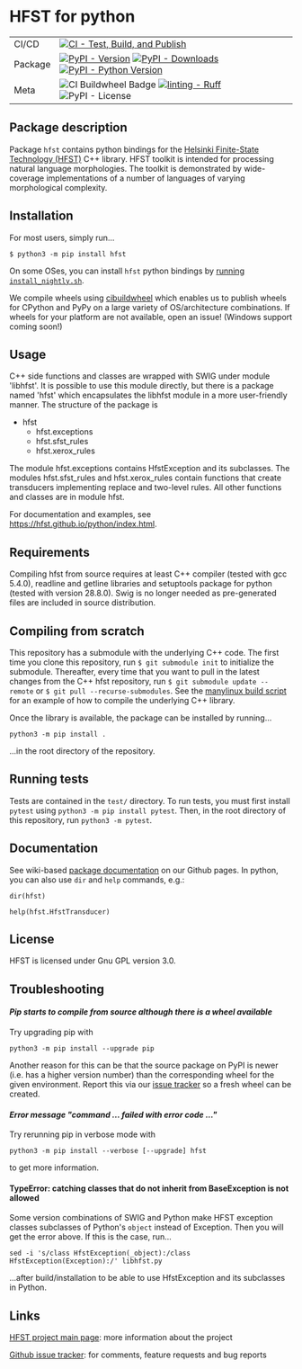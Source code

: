 # HFST for python

| | |
| --- | --- |
| CI/CD | [![CI - Test, Build, and Publish](https://github.com/reynoldsnlp/hfst-python/actions/workflows/build.yml/badge.svg)](https://github.com/reynoldsnlp/hfst-python/actions/workflows/build.yml) |
| Package | [![PyPI - Version](https://img.shields.io/pypi/v/hfst.svg?logo=pypi&label=PyPI&logoColor=gold)](https://pypi.org/project/hfst/) [![PyPI - Downloads](https://img.shields.io/pypi/dm/hfst.svg?color=blue&label=Downloads&logo=pypi&logoColor=gold)](https://pypi.org/project/hfst/) [![PyPI - Python Version](https://img.shields.io/pypi/pyversions/hfst.svg?logo=python&label=Python&logoColor=gold)](https://pypi.org/project/hfst/) |
| Meta | ![CI Buildwheel Badge](https://img.shields.io/badge/build-cibuildwheel-blue?logo=python&link=https%3A%2F%2Fcibuildwheel.readthedocs.io%2Fen%2Fstable%2F) [![linting - Ruff](https://img.shields.io/endpoint?url=https://raw.githubusercontent.com/charliermarsh/ruff/main/assets/badge/v0.json)](https://github.com/charliermarsh/ruff) ![PyPI - License](https://img.shields.io/pypi/l/hfst) |

## Package description

Package `hfst` contains python bindings for the [Helsinki Finite-State
Technology (HFST)](https://hfst.github.io) C++ library. HFST toolkit is
intended for processing natural language morphologies. The toolkit is
demonstrated by wide-coverage implementations of a number of languages of
varying morphological complexity.

## Installation

For most users, simply run...

```console
$ python3 -m pip install hfst
```

On some OSes, you can install `hfst` python bindings by [running
`install_nightly.sh`](https://wiki.apertium.org/wiki/Installation#Install_Apertium_Core_by_packaging.2Fvirtual_environment).


We compile wheels using
[cibuildwheel](https://cibuildwheel.readthedocs.io/en/stable/) which enables us
to publish wheels for CPython and PyPy on a large variety of OS/architecture
combinations.  If wheels for your platform are not available, open an issue!
(Windows support coming soon!)

## Usage

C++ side functions and classes are wrapped with SWIG under module 'libhfst'. It
is possible to use this module directly, but there is a package named 'hfst'
which encapsulates the libhfst module in a more user-friendly manner. The
structure of the package is

* hfst
  * hfst.exceptions
  * hfst.sfst\_rules
  * hfst.xerox\_rules

The module hfst.exceptions contains HfstException and its subclasses. The
modules hfst.sfst\_rules and hfst.xerox\_rules contain functions that create
transducers implementing replace and two-level rules. All other functions and
classes are in module hfst.

For documentation and examples, see https://hfst.github.io/python/index.html.

## Requirements

Compiling hfst from source requires at least C++ compiler (tested with gcc
5.4.0), readline and getline libraries and setuptools package for python
(tested with version 28.8.0). Swig is no longer needed as pre-generated files
are included in source distribution.

## Compiling from scratch

This repository has a submodule with the underlying C++ code. The first time
you clone this repository, run `$ git submodule init` to initialize the
submodule. Thereafter, every time that you want to pull in the latest changes
from the C++ hfst repository, run `$ git submodule update --remote` or `$ git
pull --recurse-submodules`. See the [manylinux build
script](scripts/linux_before_all.sh) for an example of how to compile the
underlying C++ library.

Once the library is available, the package can be installed by running...

```
python3 -m pip install .
```

...in the root directory of the repository.

## Running tests

Tests are contained in the `test/` directory. To run tests, you must first
install `pytest` using `python3 -m pip install pytest`.  Then, in the
root directory of this repository, run `python3 -m pytest`.

## Documentation

See wiki-based [package documentation](https://github.com/hfst/python/wiki) on
our Github pages. In python, you can also use `dir` and `help` commands, e.g.:

``dir(hfst)``

``help(hfst.HfstTransducer)``

## License

HFST is licensed under Gnu GPL version 3.0.

## Troubleshooting

#### *Pip starts to compile from source although there is a wheel available*

Try upgrading pip with

```
python3 -m pip install --upgrade pip
```

Another reason for this can be that the source package on PyPI is newer (i.e.
has a higher version number) than the corresponding wheel for the given
environment. Report this via our [issue
tracker](https://github.com/reynoldsnlp/hfst-python/issues/) so a fresh wheel
can be created.

#### *Error message "command ... failed with error code ..."*

Try rerunning pip in verbose mode with

```
python3 -m pip install --verbose [--upgrade] hfst
```

to get more information.

#### TypeError: catching classes that do not inherit from BaseException is not allowed

Some version combinations of SWIG and Python make HFST exception classes
subclasses of Python's `object` instead of Exception. Then you will get the
error above. If this is the case, run...

```
sed -i 's/class HfstException(_object):/class HfstException(Exception):/' libhfst.py
```

...after build/installation to be able to use HfstException and its subclasses
in Python.

## Links

[HFST project main page](https://hfst.github.io): more information about the
project

[Github issue tracker](https://github.com/hfst/hfst/issues/): for comments,
feature requests and bug reports
